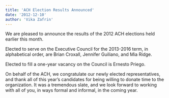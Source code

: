 ```yaml
---
title: 'ACH Election Results Announced'
date: '2012-12-10'
author: 'Vika Zafrin'
---
```

We are pleased to announce the results of the 2012 ACH elections held earlier this month.

Elected to serve on the Executive Council for the 2013-2016 term, in alphabetical order, are Brian Croxall, Jennifer Guiliano, and Mia Ridge.

Elected to fill a one-year vacancy on the Council is Ernesto Priego.  

On behalf of the ACH, we congratulate our newly elected representatives, and thank all of this year’s candidates for being willing to donate time to the organization. It was a tremendous slate, and we look forward to working with all of you, in ways formal and informal, in the coming year.

